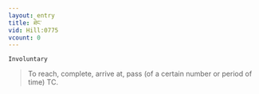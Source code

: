 ```yaml
---
layout: entry
title: ཐེང་
vid: Hill:0775
vcount: 0
---
```

`Involuntary` 
> To reach, complete, arrive at, pass (of a certain number or period of time) TC\.


